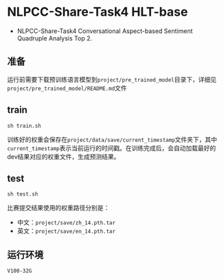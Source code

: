 # NLPCC-Share-Task4 HLT-base

- NLPCC-Share-Task4 Conversational Aspect-based Sentiment Quadruple Analysis Top 2.

## 准备
运行前需要下载预训练语言模型到`project/pre_trained_model`目录下，详细见`project/pre_trained_model/README.md`文件

## train
```
sh train.sh
```
训练好的权重会保存在`project/data/save/current_timestamp`文件夹下，其中`current_timestamp`表示当前运行的时间戳。在训练完成后，会自动加载最好的dev结果对应的权重文件，生成预测结果。


## test
```
sh test.sh
```
比赛提交结果使用的权重路径分别是：
- 中文：`project/save/zh_14.pth.tar`
- 英文：`project/save/en_14.pth.tar`


## 运行环境

```
V100-32G
```


